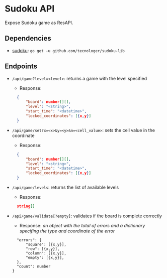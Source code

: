 # Sudoku API

Expose Sudoku game as ResAPI.

## Dependencies

- [sudoku][1]: `go get -u github.com/tecnologer/sudoku-lib`

## Endpoints

- `/api/game?level=<level>`: returns a game with the level specified

  - Response:

  ```json
    {
        "board": number[][],
        "level": "<string>",
        "start_time": "<datetime>",
        "locked_coordinates": [{x,y}]
    }
  ```

- `/api/game/set?x=<x>&y=<y>&n=<cell_value>`: sets the cell value in the coordinate

  - Response:

  ```json
    {
        "board": number[][],
        "level": "<string>",
        "start_time": "<datetime>",
        "locked_coordinates": [{x,y}]
    }
  ```

- `/api/game/levels`: returns the list of available levels

  - Response:

  ```json
    string[]
  ```

- `/api/game/validate[?empty]`: validates if the board is complete correctly

  - Response: _an object with the total of errors and a dictionary specifing the type and coordinate of the error_

  ```json{
    "errors": {
        "square": [{x,y}],
        "row": [{x,y}],
        "column": [{x,y}],
        "empty": [{x,y}],
    },
    "count": number
  }
  ```

[1]: https://github.com/Tecnologer/sudoku-lib

